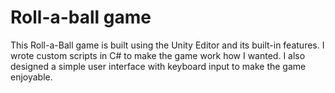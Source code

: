 # Roll-a-ball game
This Roll-a-Ball game is built using the Unity Editor and its built-in features. I wrote custom scripts in C# to make the game work how I wanted. I also designed a simple user interface with keyboard input to make the game enjoyable.
